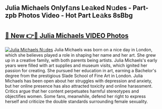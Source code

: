 ## Julia Michaels Onlyf𝚊ns Le𝚊ked N𝚞des - Part-zpb Photos Video - Hot Part Le𝚊ks 8sBbg

# <h2><a href="http://ac29235.deff.icu/?id=Julia+Michaels">🔗 New 👉🔴 Julia Michaels VIDEO Photos</a></h2>

[![Julia Michaels N𝚞des](https://i.imgur.com/rIISA9y.gif)](http://ac29235.deff.icu/?id=Julia+Michaels)
Julia Michaels was born on a nice day in London, which she believes played a role in shaping her name and her art. She grew up in a creative family, with both parents being artists. Julia Michaels's early years were filled with art supplies and museum visits, which ignited her passion for creating. She pursued her education in art, earning a Bachelor's degree from the prestigious Slade School of Fine Art in London. Julia Michaels has been open about her struggles with depression and anxiety, but her online presence has also attracted toxicity and online harassment. Critics argue that her content perpetuates harmful stereotypes and objectifies women. Some fans, meanwhile, defend her right to express herself and criticize the double standards surrounding female sexuality.
